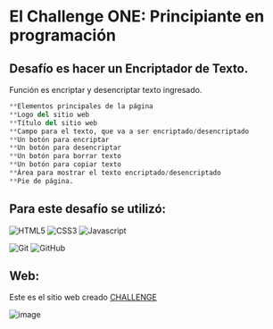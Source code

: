 # El Challenge ONE: Principiante en programación





## Desafío es  hacer un Encriptador de Texto.
Función es encriptar y desencriptar texto ingresado.

```python
**Elementos principales de la página
**Logo del sitio web
**Título del sitio web
**Campo para el texto, que va a ser encriptado/desencriptado
**Un botón para encriptar
**Un botón para desencriptar
**Un botón para borrar texto
**Un botón para copiar texto
**Área para mostrar el texto encriptado/desencriptado
**Pie de página.
```

## Para este desafío se utilizó:

 ![HTML5](https://img.shields.io/badge/html5-%23E34F26.svg?style=for-the-badge&logo=html5&logoColor=white) 
    ![CSS3](https://img.shields.io/badge/css3-%231572B6.svg?style=for-the-badge&logo=css3&logoColor=white) 
    ![Javascript](https://img.shields.io/badge/javascript-%23323330.svg?style=for-the-badge&logo=javascript&logoColor=%23F7DF1E)

  ![Git](https://img.shields.io/badge/git-%23F05033.svg?style=for-the-badge&logo=git&logoColor=white)
    ![GitHub](https://img.shields.io/badge/github-%23121011.svg?style=for-the-badge&logo=github&logoColor=white)

## Web: 

Este es el sitio web creado [CHALLENGE](https://elif-cotton.github.io/challengeone.github.io/)


![image](https://github.com/Elif-cotton/challengeone.github.io/assets/128503850/765577bc-d459-49db-8fbf-357c729ba73d)

